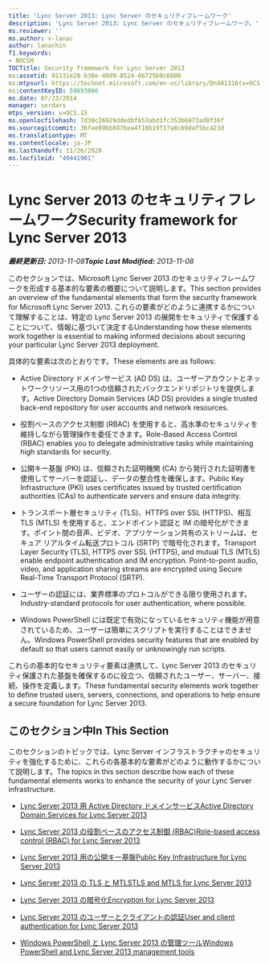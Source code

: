 ```yaml
---
title: 'Lync Server 2013: Lync Server のセキュリティフレームワーク'
description: 'Lync Server 2013: Lync Server のセキュリティフレームワーク。'
ms.reviewer: ''
ms.author: v-lanac
author: lanachin
f1.keywords:
- NOCSH
TOCTitle: Security framework for Lync Server 2013
ms:assetid: 01131e28-b38e-40d9-8524-06725b9c6608
ms:mtpsurl: https://technet.microsoft.com/en-us/library/Dn481316(v=OCS.15)
ms:contentKeyID: 59893866
ms.date: 07/23/2014
manager: serdars
mtps_version: v=OCS.15
ms.openlocfilehash: 7d30c26929ddedbf653abd1fc353b6873ad8f36f
ms.sourcegitcommit: 36fee89bb887bea4f18b19f17a8c69daf5bc423d
ms.translationtype: MT
ms.contentlocale: ja-JP
ms.lasthandoff: 11/26/2020
ms.locfileid: "49441901"
---
```

# <a name="security-framework-for-lync-server-2013"></a><span data-ttu-id="3c141-103">Lync Server 2013 のセキュリティフレームワーク</span><span class="sxs-lookup"><span data-stu-id="3c141-103">Security framework for Lync Server 2013</span></span>

<div data-xmlns="http://www.w3.org/1999/xhtml">

<div class="topic" data-xmlns="http://www.w3.org/1999/xhtml" data-msxsl="urn:schemas-microsoft-com:xslt" data-cs="https://msdn.microsoft.com/">

<div data-asp="https://msdn2.microsoft.com/asp">



</div>

<div id="mainSection">

<div id="mainBody"><span data-ttu-id="3c141-104">

<span> </span></span><span class="sxs-lookup"><span data-stu-id="3c141-104">

<span> </span></span></span>

<span data-ttu-id="3c141-105">_**最終更新日:** 2013-11-08_</span><span class="sxs-lookup"><span data-stu-id="3c141-105">_**Topic Last Modified:** 2013-11-08_</span></span>

<span data-ttu-id="3c141-106">このセクションでは、Microsoft Lync Server 2013 のセキュリティフレームワークを形成する基本的な要素の概要について説明します。</span><span class="sxs-lookup"><span data-stu-id="3c141-106">This section provides an overview of the fundamental elements that form the security framework for Microsoft Lync Server 2013.</span></span> <span data-ttu-id="3c141-107">これらの要素がどのように連携するかについて理解することは、特定の Lync Server 2013 の展開をセキュリティで保護することについて、情報に基づいて決定する</span><span class="sxs-lookup"><span data-stu-id="3c141-107">Understanding how these elements work together is essential to making informed decisions about securing your particular Lync Server 2013 deployment.</span></span>

<span data-ttu-id="3c141-108">具体的な要素は次のとおりです。</span><span class="sxs-lookup"><span data-stu-id="3c141-108">These elements are as follows:</span></span>

  - <span data-ttu-id="3c141-109">Active Directory ドメインサービス (AD DS) は、ユーザーアカウントとネットワークリソース用の1つの信頼されたバックエンドリポジトリを提供します。</span><span class="sxs-lookup"><span data-stu-id="3c141-109">Active Directory Domain Services (AD DS) provides a single trusted back-end repository for user accounts and network resources.</span></span>

  - <span data-ttu-id="3c141-110">役割ベースのアクセス制御 (RBAC) を使用すると、高水準のセキュリティを維持しながら管理操作を委任できます。</span><span class="sxs-lookup"><span data-stu-id="3c141-110">Role-Based Access Control (RBAC) enables you to delegate administrative tasks while maintaining high standards for security.</span></span>

  - <span data-ttu-id="3c141-111">公開キー基盤 (PKI) は、信頼された証明機関 (CA) から発行された証明書を使用してサーバーを認証し、データの整合性を確保します。</span><span class="sxs-lookup"><span data-stu-id="3c141-111">Public Key Infrastructure (PKI) uses certificates issued by trusted certification authorities (CAs) to authenticate servers and ensure data integrity.</span></span>

  - <span data-ttu-id="3c141-p102">トランスポート層セキュリティ (TLS)、HTTPS over SSL (HTTPS)、相互 TLS (MTLS) を使用すると、エンドポイント認証と IM の暗号化ができます。ポイント間の音声、ビデオ、アプリケーション共有のストリームは、セキュア リアルタイム転送プロトコル (SRTP) で暗号化されます。</span><span class="sxs-lookup"><span data-stu-id="3c141-p102">Transport Layer Security (TLS), HTTPS over SSL (HTTPS), and mutual TLS (MTLS) enable endpoint authentication and IM encryption. Point-to-point audio, video, and application sharing streams are encrypted using Secure Real-Time Transport Protocol (SRTP).</span></span>

  - <span data-ttu-id="3c141-114">ユーザーの認証には、業界標準のプロトコルができる限り使用されます。</span><span class="sxs-lookup"><span data-stu-id="3c141-114">Industry-standard protocols for user authentication, where possible.</span></span>

  - <span data-ttu-id="3c141-115">Windows PowerShell には既定で有効になっているセキュリティ機能が用意されているため、ユーザーは簡単にスクリプトを実行することはできません。</span><span class="sxs-lookup"><span data-stu-id="3c141-115">Windows PowerShell provides security features that are enabled by default so that users cannot easily or unknowingly run scripts.</span></span>

<span data-ttu-id="3c141-116">これらの基本的なセキュリティ要素は連携して、Lync Server 2013 のセキュリティ保護された基盤を確保するのに役立つ、信頼されたユーザー、サーバー、接続、操作を定義します。</span><span class="sxs-lookup"><span data-stu-id="3c141-116">These fundamental security elements work together to define trusted users, servers, connections, and operations to help ensure a secure foundation for Lync Server 2013.</span></span>

<div>

## <a name="in-this-section"></a><span data-ttu-id="3c141-117">このセクション中</span><span class="sxs-lookup"><span data-stu-id="3c141-117">In This Section</span></span>

<span data-ttu-id="3c141-118">このセクションのトピックでは、Lync Server インフラストラクチャのセキュリティを強化するために、これらの各基本的な要素がどのように動作するかについて説明します。</span><span class="sxs-lookup"><span data-stu-id="3c141-118">The topics in this section describe how each of these fundamental elements works to enhance the security of your Lync Server infrastructure.</span></span>

  - [<span data-ttu-id="3c141-119">Lync Server 2013 用 Active Directory ドメインサービス</span><span class="sxs-lookup"><span data-stu-id="3c141-119">Active Directory Domain Services for Lync Server 2013</span></span>](lync-server-2013-active-directory-domain-services-for-lync-server.md)

  - [<span data-ttu-id="3c141-120">Lync Server 2013 の役割ベースのアクセス制御 (RBAC)</span><span class="sxs-lookup"><span data-stu-id="3c141-120">Role-based access control (RBAC) for Lync Server 2013</span></span>](lync-server-2013-role-based-access-control-rbac.md)

  - [<span data-ttu-id="3c141-121">Lync Server 2013 用の公開キー基盤</span><span class="sxs-lookup"><span data-stu-id="3c141-121">Public Key Infrastructure for Lync Server 2013</span></span>](lync-server-2013-public-key-infrastructure.md)

  - [<span data-ttu-id="3c141-122">Lync Server 2013 の TLS と MTLS</span><span class="sxs-lookup"><span data-stu-id="3c141-122">TLS and MTLS for Lync Server 2013</span></span>](lync-server-2013-tls-and-mtls.md)

  - [<span data-ttu-id="3c141-123">Lync Server 2013 の暗号化</span><span class="sxs-lookup"><span data-stu-id="3c141-123">Encryption for Lync Server 2013</span></span>](lync-server-2013-encryption.md)

  - [<span data-ttu-id="3c141-124">Lync Server 2013 のユーザーとクライアントの認証</span><span class="sxs-lookup"><span data-stu-id="3c141-124">User and client authentication for Lync Server 2013</span></span>](lync-server-2013-user-and-client-authentication.md)

  - [<span data-ttu-id="3c141-125">Windows PowerShell と Lync Server 2013 の管理ツール</span><span class="sxs-lookup"><span data-stu-id="3c141-125">Windows PowerShell and Lync Server 2013 management tools</span></span>](lync-server-2013-windows-powershell-and-lync-server-management-tools.md)

<span data-ttu-id="3c141-126"></div>

</div>

<span> </span>

</div>

</div>

</span><span class="sxs-lookup"><span data-stu-id="3c141-126"></div>

</div>

<span> </span>

</div>

</div>

</span></span></div>

